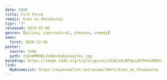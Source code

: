 ```yaml
---
date: 2020
title: Fire Force
romaji: Enen no Shouboutai
tier: "?"
released: 2019-07-06
genres: [action, supernatural, shounen, comedy]
seen:
  first: 2020-12-16
poster:
  source: tmdb
  path: zLDxWMM0BLImdAsnkqGeeoqjYev.jpg
backdrop: https://image.tmdb.org/t/p/original/iD3AJxGuBPUpipRfPmVuRDKVqjZ.jpg
link:
  MyAnimeList: https://myanimelist.net/anime/38671/Enen_no_Shouboutai
---
```

